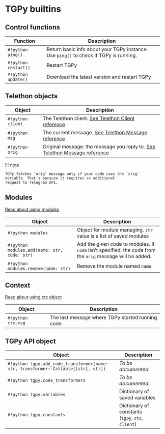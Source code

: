 # TGPy builtins

## Control functions

| Function          | Description                                                                           |
| ----------------- | ------------------------------------------------------------------------------------- |
| `#!python ping()`          | Return basic info about your TGPy instance. Use `ping()` to check if TGPy is running. |
| `#!python restart()`       | Restart TGPy                                                                          |
| `#!python update()`        | Download the latest version and restart TGPy                                          |

## Telethon objects

| Object   | Description                                                                                                                                                       |
|--------- | ----------------------------------------------------------------------------------------------------------------------------------------------------------------- |
| `#!python client` | The Telethon client. [See Telethon Client reference](https://docs.telethon.dev/en/latest/quick-references/client-reference.html)                                 |
| `#!python msg`    | The current message. [See Telethon Message reference](https://docs.telethon.dev/en/latest/quick-references/objects-reference.html#message)                        |
| `#!python orig`   | Original message: the message you reply to. [See Telethon Message reference](https://docs.telethon.dev/en/latest/quick-references/objects-reference.html#message) |

!!! note

    TGPy fetches `orig` message only if your code uses the `orig` variable. That’s because it requires an additional
    request to Telegram API.

## Modules

[Read about using modules](/extensibility/modules/)

| Object | Description |
| --- | --- |
| `#!python modules` | Object for module managing. `str` value is a list of saved modules |
| `#!python modules.add(name: str, code: str)` | Add the given code to modules. If `code` isn’t specified, the code from the `orig` message will be added. |
| `#!python modules.remove(name: str)` | Remove the module named `name` |

## Context

[Read about using ctx object](../extensibility/context.md)

| Object | Description |
| --- | --- |
| `#!python ctx.msg` | The last message where TGPy started running code |

## TGPy API object

| Object | Description |
| --- | --- |
| `#!python tgpy.add_code_transformer(name: str, transformer: Callable[[str], str])` | _To be documented_ |
| `#!python tgpy.code_transformers` | _To be documented_ |
| `#!python tgpy.variables` | Dictionary of saved variables |
| `#!python tgpy.constants` | Dictionary of constants<br>(`tgpy`, `ctx`, `client`) |
